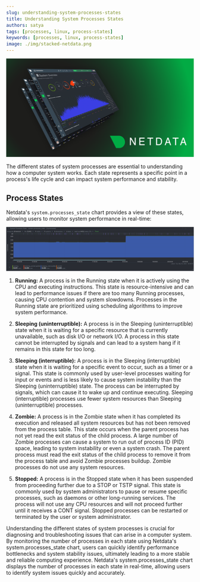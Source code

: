 ```yaml
---
slug: understanding-system-processes-states
title: Understanding System Processes States
authors: satya
tags: [processes, linux, process-states]
keywords: [processes, linux, process-states]
image: ./img/stacked-netdata.png
---
```


![stacked-netdata](./img/stacked-netdata.png)

The different states of system processes are essential to understanding how a computer system works. Each state represents a specific point in a process's life cycle and can impact system performance and stability.

<!-- truncate -->

## Process States

Netdata's `system.processes_state` chart provides a view of these states, allowing users to monitor system performance in real-time:

![system-processes](./img/system-processes.png)

1. **Running:** A process is in the Running state when it is actively using the CPU and executing instructions. This state is resource-intensive and can lead to performance issues if there are too many Running processes, causing CPU contention and system slowdowns. Processes in the Running state are prioritized using scheduling algorithms to improve system performance.

2. **Sleeping (uninterruptible):** A process is in the Sleeping (uninterruptible) state when it is waiting for a specific resource that is currently unavailable, such as disk I/O or network I/O. A process in this state cannot be interrupted by signals and can lead to a system hang if it remains in this state for too long.


3. **Sleeping (interruptible):** A process is in the Sleeping (interruptible) state when it is waiting for a specific event to occur, such as a timer or a signal. This state is commonly used by user-level processes waiting for input or events and is less likely to cause system instability than the Sleeping (uninterruptible) state. The process can be interrupted by signals, which can cause it to wake up and continue executing. Sleeping (interruptible) processes use fewer system resources than Sleeping (uninterruptible) processes.


4. **Zombie:** A process is in the Zombie state when it has completed its execution and released all system resources but has not been removed from the process table. This state occurs when the parent process has not yet read the exit status of the child process. A large number of Zombie processes can cause a system to run out of process ID (PID) space, leading to system instability or even a system crash. The parent process must read the exit status of the child process to remove it from the process table and avoid Zombie processes buildup. Zombie processes do not use any system resources.


5. **Stopped:** A process is in the Stopped state when it has been suspended from proceeding further due to a STOP or TSTP signal. This state is commonly used by system administrators to pause or resume specific processes, such as daemons or other long-running services. The process will not use any CPU resources and will not proceed further until it receives a CONT signal. Stopped processes can be restarted or terminated by the user or system administrator.

Understanding the different states of system processes is crucial for diagnosing and troubleshooting issues that can arise in a computer system. By monitoring the number of processes in each state using Netdata's system.processes_state chart, users can quickly identify performance bottlenecks and system stability issues, ultimately leading to a more stable and reliable computing experience. Netdata's system.processes_state chart displays the number of processes in each state in real-time, allowing users to identify system issues quickly and accurately.
